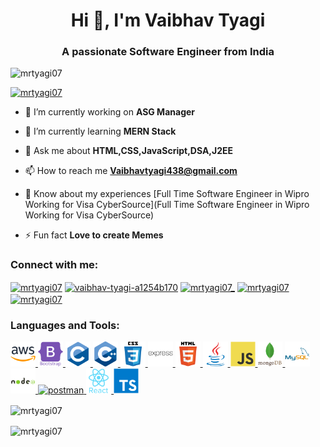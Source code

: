 <h1 align="center">Hi 👋, I'm Vaibhav Tyagi</h1>
<h3 align="center">A passionate Software Engineer from India</h3>

<p align="left"> <img src="https://komarev.com/ghpvc/?username=mrtyagi07&label=Profile%20views&color=0e75b6&style=flat" alt="mrtyagi07" /> </p>

<p align="left"> <a href="https://twitter.com/mrtyagi07" target="blank"><img src="https://img.shields.io/twitter/follow/mrtyagi07?logo=twitter&style=for-the-badge" alt="mrtyagi07" /></a> </p>

- 🔭 I’m currently working on **ASG Manager**

- 🌱 I’m currently learning **MERN Stack**

- 💬 Ask me about **HTML,CSS,JavaScript,DSA,J2EE**

- 📫 How to reach me **Vaibhavtyagi438@gmail.com**

- 📄 Know about my experiences [Full Time Software Engineer in Wipro Working for Visa CyberSource](Full Time Software Engineer in Wipro Working for Visa CyberSource)

- ⚡ Fun fact **Love to create Memes**

<h3 align="left">Connect with me:</h3>
<p align="left">
<a href="https://twitter.com/mrtyagi07" target="blank"><img align="center" src="https://raw.githubusercontent.com/rahuldkjain/github-profile-readme-generator/master/src/images/icons/Social/twitter.svg" alt="mrtyagi07" height="30" width="40" /></a>
<a href="https://linkedin.com/in/vaibhav-tyagi-a1254b170" target="blank"><img align="center" src="https://raw.githubusercontent.com/rahuldkjain/github-profile-readme-generator/master/src/images/icons/Social/linked-in-alt.svg" alt="vaibhav-tyagi-a1254b170" height="30" width="40" /></a>
<a href="https://instagram.com/mrtyagi07_" target="blank"><img align="center" src="https://raw.githubusercontent.com/rahuldkjain/github-profile-readme-generator/master/src/images/icons/Social/instagram.svg" alt="mrtyagi07_" height="30" width="40" /></a>
<a href="https://www.codechef.com/users/mrtyagi07" target="blank"><img align="center" src="https://cdn.jsdelivr.net/npm/simple-icons@3.1.0/icons/codechef.svg" alt="mrtyagi07" height="30" width="40" /></a>
<a href="https://www.leetcode.com/mrtyagi07" target="blank"><img align="center" src="https://raw.githubusercontent.com/rahuldkjain/github-profile-readme-generator/master/src/images/icons/Social/leet-code.svg" alt="mrtyagi07" height="30" width="40" /></a>
</p>

<h3 align="left">Languages and Tools:</h3>
<p align="left"> <a href="https://aws.amazon.com" target="_blank" rel="noreferrer"> <img src="https://raw.githubusercontent.com/devicons/devicon/master/icons/amazonwebservices/amazonwebservices-original-wordmark.svg" alt="aws" width="40" height="40"/> </a> <a href="https://getbootstrap.com" target="_blank" rel="noreferrer"> <img src="https://raw.githubusercontent.com/devicons/devicon/master/icons/bootstrap/bootstrap-plain-wordmark.svg" alt="bootstrap" width="40" height="40"/> </a> <a href="https://www.cprogramming.com/" target="_blank" rel="noreferrer"> <img src="https://raw.githubusercontent.com/devicons/devicon/master/icons/c/c-original.svg" alt="c" width="40" height="40"/> </a> <a href="https://www.w3schools.com/cpp/" target="_blank" rel="noreferrer"> <img src="https://raw.githubusercontent.com/devicons/devicon/master/icons/cplusplus/cplusplus-original.svg" alt="cplusplus" width="40" height="40"/> </a> <a href="https://www.w3schools.com/css/" target="_blank" rel="noreferrer"> <img src="https://raw.githubusercontent.com/devicons/devicon/master/icons/css3/css3-original-wordmark.svg" alt="css3" width="40" height="40"/> </a> <a href="https://expressjs.com" target="_blank" rel="noreferrer"> <img src="https://raw.githubusercontent.com/devicons/devicon/master/icons/express/express-original-wordmark.svg" alt="express" width="40" height="40"/> </a> <a href="https://www.w3.org/html/" target="_blank" rel="noreferrer"> <img src="https://raw.githubusercontent.com/devicons/devicon/master/icons/html5/html5-original-wordmark.svg" alt="html5" width="40" height="40"/> </a> <a href="https://www.java.com" target="_blank" rel="noreferrer"> <img src="https://raw.githubusercontent.com/devicons/devicon/master/icons/java/java-original.svg" alt="java" width="40" height="40"/> </a> <a href="https://developer.mozilla.org/en-US/docs/Web/JavaScript" target="_blank" rel="noreferrer"> <img src="https://raw.githubusercontent.com/devicons/devicon/master/icons/javascript/javascript-original.svg" alt="javascript" width="40" height="40"/> </a> <a href="https://www.mongodb.com/" target="_blank" rel="noreferrer"> <img src="https://raw.githubusercontent.com/devicons/devicon/master/icons/mongodb/mongodb-original-wordmark.svg" alt="mongodb" width="40" height="40"/> </a> <a href="https://www.mysql.com/" target="_blank" rel="noreferrer"> <img src="https://raw.githubusercontent.com/devicons/devicon/master/icons/mysql/mysql-original-wordmark.svg" alt="mysql" width="40" height="40"/> </a> <a href="https://nodejs.org" target="_blank" rel="noreferrer"> <img src="https://raw.githubusercontent.com/devicons/devicon/master/icons/nodejs/nodejs-original-wordmark.svg" alt="nodejs" width="40" height="40"/> </a> <a href="https://postman.com" target="_blank" rel="noreferrer"> <img src="https://www.vectorlogo.zone/logos/getpostman/getpostman-icon.svg" alt="postman" width="40" height="40"/> </a> <a href="https://reactjs.org/" target="_blank" rel="noreferrer"> <img src="https://raw.githubusercontent.com/devicons/devicon/master/icons/react/react-original-wordmark.svg" alt="react" width="40" height="40"/> </a> <a href="https://www.typescriptlang.org/" target="_blank" rel="noreferrer"> <img src="https://raw.githubusercontent.com/devicons/devicon/master/icons/typescript/typescript-original.svg" alt="typescript" width="40" height="40"/> </a> </p>

<p><img align="center" src="https://github-readme-stats.vercel.app/api/top-langs?username=mrtyagi07&show_icons=true&locale=en&layout=compact" alt="mrtyagi07" /></p>

<p><img align="center" src="https://github-readme-streak-stats.herokuapp.com/?user=mrtyagi07&" alt="mrtyagi07" /></p>
